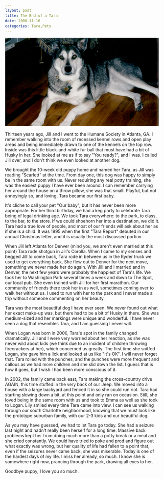 ```yaml
---
layout: post
title: The End of a Tara 
date: 2006-11-16
categories: Tara,Pets
---
```


![Tara](/images/20061116/shapeimage_1.png)

Thirteen years ago, Jill and I went to the Humane Society in Atlanta, GA.  I remember walking into the room of recessed kennel rows and open play areas and being immediately drawn to one of the kennels on the top row.  Inside was this little black-and-white fur ball that must have had a bit of Husky in her.  She looked at me as if to say "You ready?", and I was.  I called Jill over, and I don't think we even looked at another dog. 

We brought the 10-week old puppy home and named her Tara, as Jill was reading "Scarlett" at the time.  From day one, this dog was happy to simply be in the same room with us.  Never requiring any real potty training, she was the easiest puppy I have ever been around.  I can remember carrying her around the house on a throw pillow, she was that small.  Playful, but not annoyingly so, and loving, Tara became our first baby.

It's cliche to call your pet "Our baby", but it has never been more appropriate.  For her third birthday, we had a keg party to celebrate Tara being of legal drinking age.  We took Tara everywhere:  to the park, to class, to the bar, to the store.  If we could shoehorn her into a destination, we did it.  Tara had a true love of people, and most of our friends will ask about her as if she is a child.  It was 1995 when the first "Tara Report" debuted in our annual Christmas letter, and it is usually the most discussed portion.

When Jill left Atlanta for Denver (mind you, we aren't even married at this point) Tara rode shotgun in Jill's Corolla.  When I came to my senses and begged Jill to come back, Tara rode in between us in the Ryder truck we used to get everything back.  She flew out to Denver for the next move, something we never made her do again.  With Jill and I married and in Denver, the next few years were probably the happiest of Tara's life.  We took her to Washington Park several times a week and down to The Spot, our local pub.  She even trained with Jill for her first marathon.  Our community of friends there took her in as well, sometimes coming over to walk her without us.  I used to run with her to the park and I never made a trip without someone commenting on her beauty.

Tara was the most beautiful dog I have ever seen.  We never found out what her exact make-up was, but there had to be a bit of Husky in there.  She was medium-sized and her markings were unique and wonderful.  I have never seen a dog that resembles Tara, and I am guessing I never will.

When Logan was born in 2000, Tara's spot in the family changed dramatically.  Jill and I were very worried about her reaction, as she was never wild about kids (we think due to an incident of children throwing firecrackers at her), which concerned us greatly.  The first time she sniffed Logan, she gave him a lick and looked at us like "It's OK".  I will never forget that.  Tara rolled with the punches, and the punches were more frequent and callous as we had more children and she slid down the list.  I guess that is how it goes, but I wish I had been more conscious of it.

In 2002, the family came back east, Tara making the cross-country drive AGAIN, this time stuffed in the very back of our Jeep.  We moved into a house with a large backyard and fenced it in so she could run riot.  Tara had starting slowing down a bit, at this point and only ran on occasion.  Still, she loved being in the same room with us and took to Emma as well as she took to Logan.  Lily smiled every time Tara came into view.  I can see us walking through our south Charlotte neighborhood, knowing that we must look like the prototype suburban family, with our 2-3 kids and our beautiful dog.

As you may have guessed, we had to let Tara go today.  She had a seizure last night and hadn't really been herself for a long time.  Massive back problems kept her from doing much more than a potty break or a meal and she cried constantly.  We could have tried to poke and prod and figure out what exactly was wrong, but her quality of life had fallen to a point that, even if the seizures never came back, she was miserable.  Today is one of the hardest days of my life.  I miss her already, so much.  I know she is somewhere right now, prancing through the park, drawing all eyes to her.

Goodbye puppy, I love you so much.
